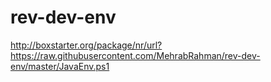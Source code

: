 # rev-dev-env
http://boxstarter.org/package/nr/url?https://raw.githubusercontent.com/MehrabRahman/rev-dev-env/master/JavaEnv.ps1